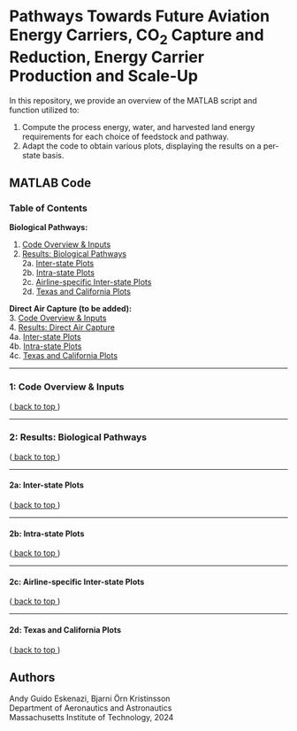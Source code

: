 <a name="back_to_top"></a>
# Pathways Towards Future Aviation Energy Carriers, CO<sub>2</sub> Capture and Reduction, Energy Carrier Production and Scale-Up

In this repository, we provide an overview of the MATLAB script and function utilized to:
1) Compute the process energy, water, and harvested land energy requirements for each choice of feedstock and pathway.
2) Adapt the code to obtain various plots, displaying the results on a per-state basis.

## MATLAB Code

### Table of Contents

**Biological Pathways:**
1. [ Code Overview & Inputs ](#overview)
2. [ Results: Biological Pathways ](#results) <br />
2a. [ Inter-state Plots ](#inter-state) <br />
2b. [ Intra-state Plots ](#intra-state) <br />
2c. [ Airline-specific Inter-state Plots ](#airline) <br />
2d. [ Texas and California Plots ](#texascali)

**Direct Air Capture (to be added):** <br />
3. [ Code Overview & Inputs ](#overview2) <br />
4. [ Results: Direct Air Capture ](#results2) <br />
4a. [ Inter-state Plots ](#inter-state2) <br />
4b. [ Intra-state Plots ](#intra-state2) <br />
4c. [ Texas and California Plots ](#texascali2)

---
<a name="overview"></a>
### 1: Code Overview & Inputs

([ back to top ](#back_to_top))

---
<a name="results"></a>
### 2: Results: Biological Pathways

([ back to top ](#back_to_top))

---
<a name="inter-state"></a>
#### 2a: Inter-state Plots

([ back to top ](#back_to_top))

---
<a name="intra-state"></a>
#### 2b: Intra-state Plots

([ back to top ](#back_to_top))

---
<a name="airline"></a>
#### 2c: Airline-specific Inter-state Plots

([ back to top ](#back_to_top))

---
<a name="texascali"></a>
#### 2d: Texas and California Plots

([ back to top ](#back_to_top))

## Authors

Andy Guido Eskenazi, Bjarni Örn Kristinsson <br />
Department of Aeronautics and Astronautics <br />
Massachusetts Institute of Technology, 2024 <br />
